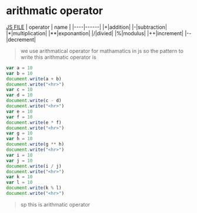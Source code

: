 # arithmatic operator 
[JS FILE](../JS/8-arithmatic-operator.js)
| operator | name |
|----|------|
|+|addition|
|-|subtraction|
|*|multiplication|
|**|exponantion|
|/|divied|
|%|modulus|
|++|increment|
|--|decrement|
> we use arithmatical operator for mathamatics in js 
so the pattern to write this arithmatic operator is 
```javascript
var a = 10
var b = 10
document.write(a + b)
document.write("<hr>")
var c = 10
var d = 10
document.write(c - d)
document.write("<hr>")
var e = 10
var f = 10
document.write(e * f)
document.write("<hr>")
var g = 10
var h = 10
document.write(g ** h)
document.write("<hr>")
var i = 10
var j = 10
document.write(i / j)
document.write("<hr>")
var k = 10
var l = 10
document.write(k % l)
document.write("<hr>")
```
> sp this is arithmatic operator

